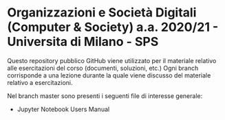 # Organizzazioni e Società Digitali (Computer & Society) a.a. 2020/21 - Universita di Milano - SPS

Questo repository pubblico GitHub viene utilizzato per il materiale relativo alle esercitazioni del corso (documenti, soluzioni, etc.)
Ogni branch corrisponde a una lezione durante la quale viene discusso del materiale relativo a esercitazioni.

Nel branch master sono presenti i seguenti file di interesse generale:
- Jupyter Notebook Users Manual

